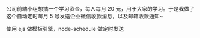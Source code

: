 公司前端小组想搞一个学习资金，每人每月 20 元，用于大家的学习。于是我做了这个自动定时每月 5 号发送企业微信收款消息，以及邮箱收款通知~

使用 ejs 做模板引擎，node-schedule 做定时发送
